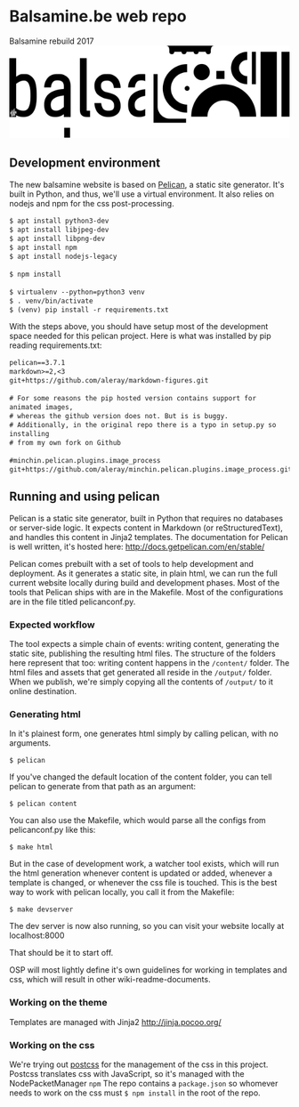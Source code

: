 # Balsamine.be web repo
Balsamine rebuild 2017
![logo-balsa](content/images/logo-balsa-16-17-large.svg)

## Development environment
The new balsamine website is based on [Pelican](https://blog.getpelican.com/), a static site generator. It's built in Python, and thus, we'll use a virtual environment. It also relies on nodejs and npm for the css post-processing.

    $ apt install python3-dev
    $ apt install libjpeg-dev
    $ apt install libpng-dev
    $ apt install npm
    $ apt install nodejs-legacy

    $ npm install

    $ virtualenv --python=python3 venv
    $ . venv/bin/activate
    $ (venv) pip install -r requirements.txt

With the steps above, you should have setup most of the development space needed for this pelican project. Here is what was installed by pip reading requirements.txt:

    pelican==3.7.1
    markdown>=2,<3
    git+https://github.com/aleray/markdown-figures.git

    # For some reasons the pip hosted version contains support for animated images,
    # whereas the github version does not. But is is buggy.
    # Additionally, in the original repo there is a typo in setup.py so installing
    # from my own fork on Github

    #minchin.pelican.plugins.image_process
    git+https://github.com/aleray/minchin.pelican.plugins.image_process.git@2e5aa07

## Running and using pelican
Pelican is a static site generator, built in Python that requires no databases or server-side logic. It expects content in Markdown (or reStructuredText), and handles this content in Jinja2 templates. The documentation for Pelican is well written, it's hosted here: http://docs.getpelican.com/en/stable/

Pelican comes prebuilt with a set of tools to help development and deployment. As it generates a static site, in plain html, we can run the full current website locally during build and development phases. Most of the tools that Pelican ships with are in the Makefile. Most of the configurations are in the file titled pelicanconf.py.

### Expected workflow
The tool expects a simple chain of events: writing content, generating the static site, publishing the resulting html files. The structure of the folders here represent that too: writing content happens in the `/content/` folder. The html files and assets that get generated all reside in the `/output/` folder. When we publish, we're simply copying all the contents of `/output/` to it online destination.

### Generating html
In it's plainest form, one generates html simply by calling pelican, with no arguments.

    $ pelican

If you've changed the default location of the content folder, you can tell pelican to generate from that path as an argument:

    $ pelican content

You can also use the Makefile, which would parse all the configs from pelicanconf.py like this:

    $ make html

But in the case of development work, a watcher tool exists, which will run the html generation whenever content is updated or added, whenever a template is changed, or whenever the css file is touched. This is the best way to work with pelican locally, you call it from the Makefile:

    $ make devserver

The dev server is now also running, so you can visit your website locally at localhost:8000

That should be it to start off.

OSP will most lightly define it's own guidelines for working in templates and css, which will result in other wiki-readme-documents.

### Working on the theme

Templates are managed with Jinja2 http://jinja.pocoo.org/

### Working on the css

We're trying out [postcss](http://postcss.org/) for the management of the css in this project. Postcss translates css with JavaScript, so it's managed with the NodePacketManager `npm`
The repo contains a `package.json` so whomever needs to work on the css must `$ npm install` in the root of the repo.


